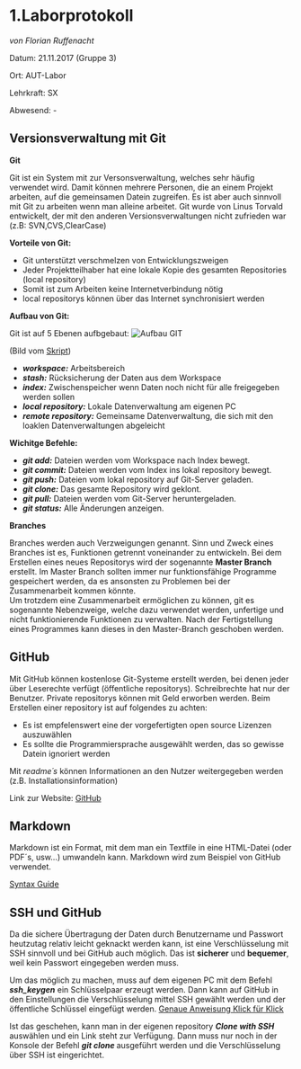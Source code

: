 # **1.Laborprotokoll** 
*von Florian Ruffenacht*

Datum: 21.11.2017 (Gruppe 3)

Ort: AUT-Labor

Lehrkraft: SX

Abwesend: -


## **Versionsverwaltung mit Git**

**Git**

Git ist ein System mit zur Versonsverwaltung, welches sehr häufig verwendet wird. Damit können mehrere Personen,
die an einem Projekt arbeiten, auf die gemeinsamen Datein zugreifen. Es ist aber auch sinnvoll mit Git zu arbeiten
wenn man alleine arbeitet. Git wurde von Linus Torvald entwickelt, der mit den anderen Versionsverwaltungen nicht 
zufrieden war (z.B: SVN,CVS,ClearCase)

**Vorteile von Git:**
 
* Git unterstützt verschmelzen von Entwicklungszweigen
* Jeder Projektteilhaber hat eine lokale Kopie des gesamten Repositories (local repository)
* Somit ist zum Arbeiten keine Internetverbindung nötig
* local repositorys können über das Internet synchronisiert werden

**Aufbau von Git:**

Git ist auf 5 Ebenen aufbgebaut:
![Aufbau GIT](https://github.com/HTLMechatronics/m14-la1-sx/blob/rufflm14/Bild1.png)

(Bild vom [Skript](https://www.htl-mechatronik.at/e-books/sx/html/git/git.html))

* __*workspace:*__ Arbeitsbereich
* __*stash:*__ Rücksicherung der Daten aus dem Workspace
* __*index:*__ Zwischenspeicher wenn Daten noch nicht für alle freigegeben werden sollen
* __*local repository:*__ Lokale Datenverwaltung am eigenen PC
* __*remote repository:*__ Gemeinsame Datenverwaltung, die sich mit den loaklen Datenverwaltungen abgeleicht

**Wichitge Befehle:**

* __*git add:*__ Dateien werden vom Workspace nach Index bewegt.
* __*git commit:*__ Dateien werden vom Index ins lokal repository bewegt.
* __*git push:*__ Dateien vom lokal repository auf Git-Server geladen.
* __*git clone:*__ Das gesamte Repository wird geklont.
* __*git pull:*__ Dateien werden vom Git-Server heruntergeladen.
* __*git status:*__ Alle Änderungen anzeigen.

**Branches**

Branches werden auch Verzweigungen genannt. Sinn und Zweck eines Branches ist es, Funktionen getrennt voneinander zu entwickeln. Bei dem Erstellen eines neues Repositorys wird der sogenannte **Master Branch** erstellt. Im Master Branch sollten immer nur funktionsfähige Programme gespeichert werden, da es ansonsten zu Problemen bei der Zusammenarbeit kommen könnte.  
Um trotzdem eine Zusammenarbeit ermöglichen zu können, git es sogenannte Nebenzweige, welche dazu verwendet werden, unfertige und nicht funktionierende Funktionen zu verwalten. Nach der Fertigstellung eines Programmes kann dieses in den Master-Branch geschoben werden.


## **GitHub**

Mit GitHub können kostenlose Git-Systeme erstellt werden, bei denen jeder über Leserechte verfügt (öffentliche repositorys).
Schreibrechte hat nur der Benutzer. Private repositorys können mit Geld erworben werden. Beim Erstellen einer repository 
ist auf folgendes zu achten:
* Es ist empfelenswert eine der vorgefertigten open source Lizenzen auszuwählen
* Es sollte die Programmiersprache ausgewählt werden, das so gewisse Datein ignoriert werden

Mit *readme´s* können Informationen an den Nutzer weitergegeben werden (z.B. Installationsinformation)

Link zur Website: [GitHub](https://github.com/)


## **Markdown**

Markdown ist ein Format, mit dem man ein Textfile in eine HTML-Datei (oder PDF´s, usw...)  umwandeln kann. Markdown wird zum Beispiel 
von GitHub verwendet. 

[Syntax Guide](https://guides.github.com/features/mastering-markdown/)

## **SSH und GitHub**

Da die sichere Übertragung der Daten durch Benutzername und Passwort heutzutag relativ leicht geknackt werden kann, ist eine Verschlüsselung mit SSH sinnvoll und bei GitHub auch möglich. Das ist **sicherer** und **bequemer**, weil kein Passwort eingegeben 
werden muss. 

Um das möglich zu machen, muss auf dem eigenen PC mit dem Befehl __*ssh_keygen*__ ein Schlüsselpaar erzeugt werden. Dann kann auf GitHub in den Einstellungen die Verschlüsselung mittel SSH gewählt werden und der öffentliche Schlüssel eingefügt werden. [Genaue Anweisung Klick für Klick](https://help.github.com/articles/adding-a-new-ssh-key-to-your-github-account/)

Ist das geschehen, kann man in der eigenen repository __*Clone with SSH*__ auswählen und ein Link steht zur Verfügung. Dann muss nur noch in der Konsole der Befehl __*git clone <Link>*__ ausgeführt werden und die Verschlüsselung über SSH ist eingerichtet.



